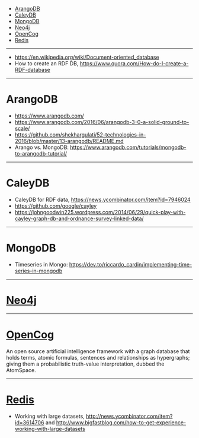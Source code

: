 + [ArangoDB](#arangodb)
+ [CaleyDB](#caleydb)
+ [MongoDB](#mongodb)
+ [Neo4j](#neo4j)
+ [OpenCog](#opencog)
+ [Redis](#redis)

----

+ https://en.wikipedia.org/wiki/Document-oriented_database
+ How to create an RDF DB, https://www.quora.com/How-do-I-create-a-RDF-database

----

# ArangoDB
+ https://www.arangodb.com/
+ https://www.arangodb.com/2016/06/arangodb-3-0-a-solid-ground-to-scale/
+ https://github.com/shekhargulati/52-technologies-in-2016/blob/master/13-arangodb/README.md
+ Arango vs. MongoDB: https://www.arangodb.com/tutorials/mongodb-to-arangodb-tutorial/


----

# CaleyDB 
+ CaleyDB for RDF data, https://news.ycombinator.com/item?id=7946024
+ https://github.com/google/cayley
+ https://johngoodwin225.wordpress.com/2014/06/29/quick-play-with-cayley-graph-db-and-ordnance-survey-linked-data/

----

# MongoDB
+ Timeseries in Mongo: https://dev.to/riccardo_cardin/implementing-time-series-in-mongodb

----

# [Neo4j](https://en.wikipedia.org/wiki/Neo4j)

----

# [OpenCog](https://en.wikipedia.org/wiki/OpenCog)
An open source artificial intelligence framework with a graph database that holds terms, atomic formulas, sentences and relationships as hypergraphs; giving them a probabilistic truth-value interpretation, dubbed the AtomSpace.

----

# [Redis](http://en.wikipedia.org/wiki/Redis)
* Working with large datasets, http://news.ycombinator.com/item?id=3614706 and http://www.bigfastblog.com/how-to-get-experience-working-with-large-datasets

